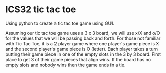 # ICS32 tic tac toe

Using python to create a tic tac toe game using GUI.

Assuming our tic tac toe game uses a 3 x 3 board, we will use x/X and o/O for the values that we will be passing back and forth. 
For those not familiar with Tic Tac Toe, it is a 2 player game where one player's game piece is X and the second player's game piece is O (letter). 
Each player takes a turn putting their game piece in one of the empty slots in the 3 by 3 board. 
First place to get 3 of their game pieces that align wins. 
If the board has no empty slots and nobody wins then the game ends in a tie.
